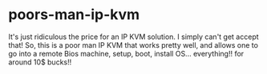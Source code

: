 # poors-man-ip-kvm
It's just ridiculous the price for an IP KVM solution. I simply can't get accept that! So, this is a poor man IP KVM that works pretty well, and allows one to go into a remote Bios machine, setup, boot, install OS... everything!! for around 10$ bucks!!
